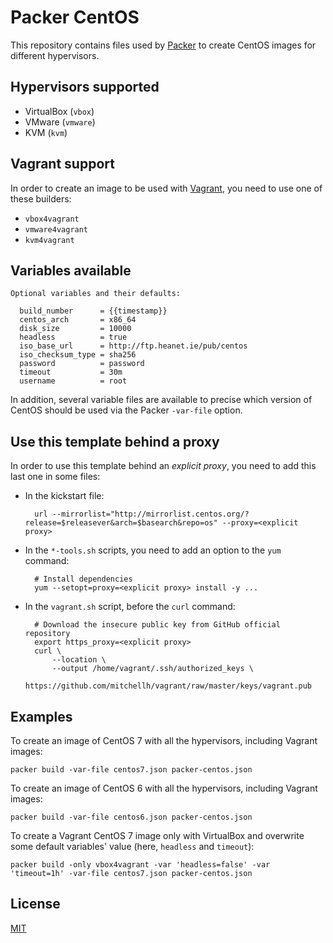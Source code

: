 # Packer CentOS

This repository contains files used by [Packer][packer] to create CentOS images for different hypervisors.

## Hypervisors supported

* VirtualBox (`vbox`)
* VMware (`vmware`)
* KVM (`kvm`)

## Vagrant support

In order to create an image to be used with [Vagrant][vagrant], you need to use one of these builders:

* `vbox4vagrant`
* `vmware4vagrant`
* `kvm4vagrant`

## Variables available

    Optional variables and their defaults:

      build_number      = {{timestamp}}
      centos_arch       = x86_64
      disk_size         = 10000
      headless          = true
      iso_base_url      = http://ftp.heanet.ie/pub/centos
      iso_checksum_type = sha256
      password          = password
      timeout           = 30m
      username          = root

In addition, several variable files are available to precise which version of CentOS should be used via the Packer `-var-file` option.

## Use this template behind a proxy

In order to use this template behind an *explicit proxy*, you need to add this last one in some files:

* In the kickstart file:

        url --mirrorlist="http://mirrorlist.centos.org/?release=$releasever&arch=$basearch&repo=os" --proxy=<explicit proxy>

* In the `*-tools.sh` scripts, you need to add an option to the `yum` command:

        # Install dependencies
        yum --setopt=proxy=<explicit proxy> install -y ...

* In the `vagrant.sh` script, before the `curl` command:

        # Download the insecure public key from GitHub official repository
        export https_proxy=<explicit proxy>
        curl \
            --location \
            --output /home/vagrant/.ssh/authorized_keys \
            https://github.com/mitchellh/vagrant/raw/master/keys/vagrant.pub

## Examples

To create an image of CentOS 7 with all the hypervisors, including Vagrant images:

    packer build -var-file centos7.json packer-centos.json

To create an image of CentOS 6 with all the hypervisors, including Vagrant images:

    packer build -var-file centos6.json packer-centos.json

To create a Vagrant CentOS 7 image only with VirtualBox and overwrite some default variables' value (here, `headless` and `timeout`):

    packer build -only vbox4vagrant -var 'headless=false' -var 'timeout=1h' -var-file centos7.json packer-centos.json

## License

[MIT][license]

 [packer]: https://packer.io/
 [vagrant]: https://www.vagrantup.com/
 [license]: http://opensource.org/licenses/MIT

